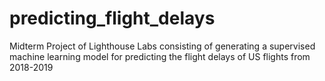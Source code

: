# predicting_flight_delays
Midterm Project of Lighthouse Labs consisting of generating a supervised machine learning model for predicting the flight delays of US flights from 2018-2019
